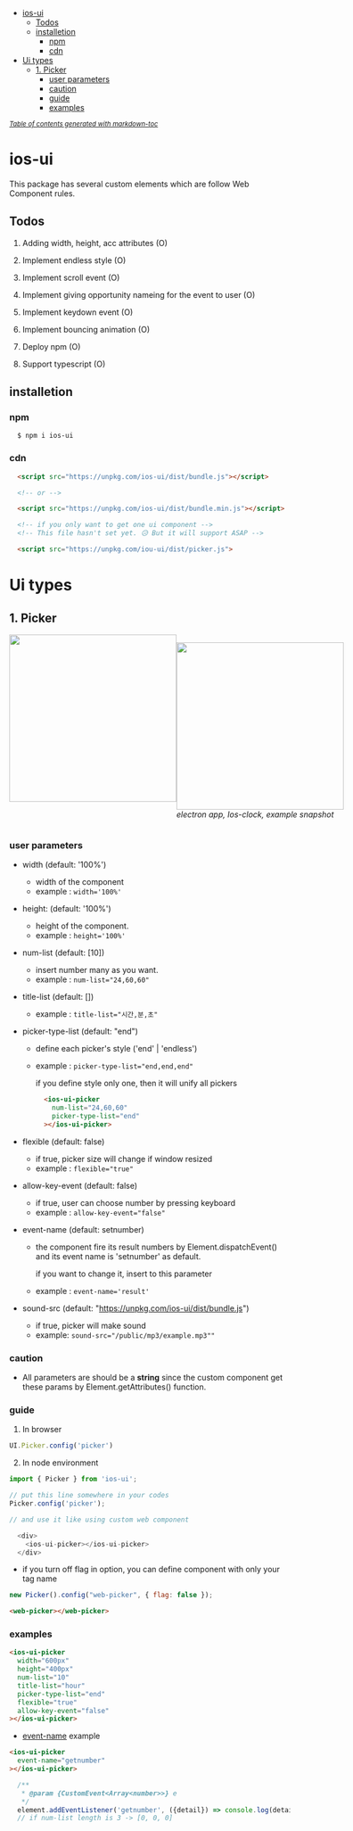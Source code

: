- [ios-ui](#ios-ui)
  * [Todos](#todos)
  * [installetion](#installetion)
    + [npm](#npm)
    + [cdn](#cdn)
- [Ui types](#ui-types)
  * [1. Picker](#1-picker)
    + [user parameters](#user-parameters)
    + [caution](#caution)
    + [guide](#guide)
    + [examples](#examples)

<small><i><a href='http://ecotrust-canada.github.io/markdown-toc/'>Table of contents generated with markdown-toc</a></i></small>



# ios-ui

This package has several custom elements which are follow Web Component rules.

## Todos

1. Adding width, height, acc attributes (O)

2. Implement endless style (O)

3. Implement scroll event (O)

4. Implement giving opportunity nameing for the event to user (O)

5. Implement keydown event (O)

6. Implement bouncing animation (O)

7. Deploy npm (O)

8. Support typescript (O)


## installetion

### npm

```shell
  $ npm i ios-ui
```

### cdn

```html
  <script src="https://unpkg.com/ios-ui/dist/bundle.js"></script>

  <!-- or -->

  <script src="https://unpkg.com/ios-ui/dist/bundle.min.js"></script>

  <!-- if you only want to get one ui component -->
  <!-- This file hasn't set yet. 😥 But it will support ASAP -->

  <script src="https://unpkg.com/iou-ui/dist/picker.js">
```

# Ui types

## 1. Picker

<div style="display:flex">
 <img src="https://user-images.githubusercontent.com/101318878/207603762-5624e942-f2cc-4e82-bf90-e7dec4cd8d80.png" style="width:300px; display: inline-block">

 <p>
  <img style="width: 300px" src="https://user-images.githubusercontent.com/101318878/207604508-8caed4ec-ac52-4526-9ee6-25015ad527d5.png"><em>electron app, Ios-clock, example snapshot</em>
 </p>
</div>


### user parameters

- width (default: '100%')
  
  * width of the component
  * example : ```width='100%'```

- height: (default: '100%')

  * height of the component. 
  * example : ```height='100%'```

- num-list (default: [10])

  * insert number many as you want.
  * example : ```num-list="24,60,60"```

- title-list (default: [])

  * example : ```title-list="시간,분,초"```

- picker-type-list (default: "end")

  * define each picker's style ('end' | 'endless')
  * example : ```picker-type-list="end,end,end"```

    if you define style only one, then it will unify all pickers
    ```html
      <ios-ui-picker
        num-list="24,60,60"  
        picker-type-list="end"
      ></ios-ui-picker>
    ```

- flexible (default: false)

  * if true, picker size will change if window resized
  * example : ```flexible="true"```

- allow-key-event (default: false)

  * if true, user can choose number by pressing keyboard
  * example : ```allow-key-event="false"```

- event-name (default: setnumber)

  * the component fire its result numbers by Element.dispatchEvent() and its event name is 'setnumber' as default.

    if you want to change it, insert to this parameter

  * example : ```event-name='result'```

- sound-src (default: "https://unpkg.com/ios-ui/dist/bundle.js")

  * if true, picker will make sound
  * example: ```sound-src="/public/mp3/example.mp3""```

### caution

* All parameters are should be a **string** since the custom component get these params by Element.getAttributes() function.


### guide
1. In browser

```js
UI.Picker.config('picker')
```

2. In node environment

```js
import { Picker } from 'ios-ui';

// put this line somewhere in your codes
Picker.config('picker');

// and use it like using custom web component

  <div>
    <ios-ui-picker></ios-ui-picker>
  </div>
```

  * if you turn off flag in option, you can define component with only your tag name

  ```js
  new Picker().config("web-picker", { flag: false });
  ```
  
  ```html
  <web-picker></web-picker>
  ```

### examples

```html
<ios-ui-picker
  width="600px"
  height="400px"
  num-list="10"
  title-list="hour"
  picker-type-list="end"
  flexible="true"
  allow-key-event="false"
></ios-ui-picker>
```

* [event-name](#event-name) example

```html
<ios-ui-picker
  event-name="getnumber"
></ios-ui-picker>
```

```js
  /**
   * @param {CustomEvent<Array<number>>} e
   */
  element.addEventListener('getnumber', ({detail}) => console.log(detail));
  // if num-list length is 3 -> [0, 0, 0]
```
